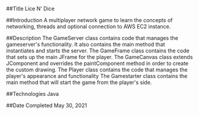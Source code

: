 ##Title
Lice N' Dice

##Introduction
A multiplayer network game to learn the concepts of networking, threads and optional connection to AWS EC2 instance.

##Description
The GameServer class contains code that manages the gameserver's functionality. It also contains
the main method that instantiates and starts the server.
The GameFrame class contains the code that sets up the main JFrame for the player.
The GameCanvas class extends JComponent and overrides the paintComponent method in order to create the
custom drawing.
The Player class contains the code that manages the player's appearance and functionality
The Gamestarter class contains the main method that will start the game from the player's side. 

##Technologies
Java

##Date Completed
May 30, 2021
